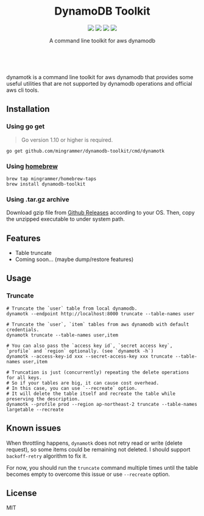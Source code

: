 <br><br>

<h1 align="center">DynamoDB Toolkit</h1>

<p align="center">
  <a href="/LICENSE"><img src="https://img.shields.io/badge/license-MIT-blue.svg"/></a>
  <a href="https://godoc.org/github.com/mingrammer/dynamodb-toolkit"><img src="https://godoc.org/github.com/mingrammer/dynamodb-toolkit?status.svg"/></a>
  <a href="https://goreportcard.com/report/github.com/mingrammer/dynamodb-toolkit"><img src="https://goreportcard.com/badge/github.com/mingrammer/dynamodb-toolkit"/></a>
  <a href="https://travis-ci.org/mingrammer/dynamodb-toolkit"><img src="https://travis-ci.org/mingrammer/dynamodb-toolkit.svg?branch=master"/></a>
</p>


<p align="center">
A command line toolkit for aws dynamodb
</p>

<br><br><br>

dynamotk is a command line toolkit for aws dynamodb that provides some useful utilities that are not supported by dynamodb operations and official aws cli tools. 

## Installation

### Using go get

> Go version 1.10 or higher is required.

```
go get github.com/mingrammer/dynamodb-toolkit/cmd/dynamotk
```

### Using [homebrew](https://brew.sh)

```
brew tap mingrammer/homebrew-taps
brew install dynamodb-toolkit
```

### Using .tar.gz archive

Download gzip file from [Github Releases](https://github.com/mingrammer/dynamodb-toolkit/releases/latest) according to your OS. Then, copy the unzipped executable to under system path.

## Features

- Table truncate
- Coming soon... (maybe dump/restore features)

## Usage

### Truncate

```console
# Truncate the `user` table from local dynamodb.
dynamotk --endpoint http://localhost:8000 truncate --table-names user

# Truncate the `user`, `item` tables from aws dynamodb with default credentials.
dynamotk truncate --table-names user,item

# You can also pass the `access key id`, `secret access key`, `profile` and `region` optionally. (see `dynamotk -h`)
dynamotk --access-key-id xxx --secret-access-key xxx truncate --table-names user,item

# Truncation is just (concurrently) repeating the delete operations for all keys.
# So if your tables are big, it can cause cost overhead.
# In this case, you can use `--recreate` option.
# It will delete the table itself and recreate the table while preserving the description.
dynamotk --profile prod --region ap-northeast-2 truncate --table-names largetable --recreate
```

## Known issues

When throttling happens, `dynamotk` does not retry read or write (delete request), so some items could be remaining not deleted. I should support `backoff-retry` algorithm to fix it.

For now, you should run the `truncate` command multiple times until the table becomes empty to overcome this issue or use `--recreate` option.

## License

MIT
